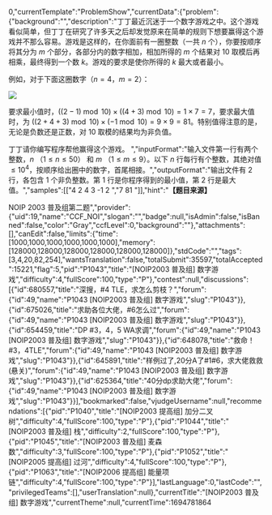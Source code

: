 0,"currentTemplate":"ProblemShow","currentData":{"problem":{"background":"","description":"丁丁最近沉迷于一个数字游戏之中。这个游戏看似简单，但丁丁在研究了许多天之后却发觉原来在简单的规则下想要赢得这个游戏并不那么容易。游戏是这样的，在你面前有一圈整数（一共 $n$ 个），你要按顺序将其分为 $m$ 个部分，各部分内的数字相加，相加所得的 $m$ 个结果对 $10$ 取模后再相乘，最终得到一个数 $k$。游戏的要求是使你所得的 $k$ 最大或者最小。


例如，对于下面这圈数字（$n=4$，$m=2$）：

![](https:\/\/cdn.luogu.com.cn\/upload\/image_hosting\/yxkhrxl6.png)

要求最小值时，$((2-1)\bmod10)\times ((4+3)\bmod10)=1\times 7=7$，要求最大值时，为 $((2+4+3)\bmod10)\times (-1\bmod10)=9\times 9=81$。特别值得注意的是，无论是负数还是正数，对 $10$ 取模的结果均为非负值。

丁丁请你编写程序帮他赢得这个游戏。
","inputFormat":"输入文件第一行有两个整数，$n$ （$1\le n\le 50$） 和 $m$ （$1\le m\le 9$）。以下 $n$ 行每行有个整数，其绝对值 $\le10^4$，按顺序给出圈中的数字，首尾相接。","outputFormat":"输出文件有 $2$ 行，各包含 $1$ 个非负整数。第 $1$ 行是你程序得到的最小值，第 $2$ 行是最大值。","samples":[["4 2
4
3
-1
2
","7
81
"]],"hint":"**【题目来源】**

NOIP 2003 普及组第二题","provider":{"uid":19,"name":"CCF_NOI","slogan":"","badge":null,"isAdmin":false,"isBanned":false,"color":"Gray","ccfLevel":0,"background":""},"attachments":[],"canEdit":false,"limits":{"time":[1000,1000,1000,1000,1000,1000],"memory":[128000,128000,128000,128000,128000,128000]},"stdCode":"","tags":[3,4,20,82,254],"wantsTranslation":false,"totalSubmit":35597,"totalAccepted":15221,"flag":5,"pid":"P1043","title":"[NOIP2003 普及组] 数字游戏","difficulty":4,"fullScore":100,"type":"P"},"contest":null,"discussions":[{"id":680557,"title":"深搜，#4 TLE，求怎么剪枝？","forum":{"id":49,"name":"P1043 [NOIP2003 普及组] 数字游戏","slug":"P1043"}},{"id":675026,"title":"求助各位大佬，#6怎么过","forum":{"id":49,"name":"P1043 [NOIP2003 普及组] 数字游戏","slug":"P1043"}},{"id":654459,"title":"DP #3，4，5 WA求调","forum":{"id":49,"name":"P1043 [NOIP2003 普及组] 数字游戏","slug":"P1043"}},{"id":648078,"title":"救命！#3，4TLE","forum":{"id":49,"name":"P1043 [NOIP2003 普及组] 数字游戏","slug":"P1043"}},{"id":645891,"title":"样例过了,20分A了#1#6，求大佬救救(悬关)","forum":{"id":49,"name":"P1043 [NOIP2003 普及组] 数字游戏","slug":"P1043"}},{"id":625364,"title":"40分dp求助大佬","forum":{"id":49,"name":"P1043 [NOIP2003 普及组] 数字游戏","slug":"P1043"}}],"bookmarked":false,"vjudgeUsername":null,"recommendations":[{"pid":"P1040","title":"[NOIP2003 提高组] 加分二叉树","difficulty":4,"fullScore":100,"type":"P"},{"pid":"P1044","title":"[NOIP2003 普及组] 栈","difficulty":2,"fullScore":100,"type":"P"},{"pid":"P1045","title":"[NOIP2003 普及组] 麦森数","difficulty":3,"fullScore":100,"type":"P"},{"pid":"P1052","title":"[NOIP2005 提高组] 过河","difficulty":4,"fullScore":100,"type":"P"},{"pid":"P1063","title":"[NOIP2006 提高组] 能量项链","difficulty":4,"fullScore":100,"type":"P"}],"lastLanguage":0,"lastCode":"","privilegedTeams":[],"userTranslation":null},"currentTitle":"[NOIP2003 普及组] 数字游戏","currentTheme":null,"currentTime":1694781864